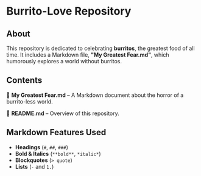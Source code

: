 # Burrito-Love Repository  

## About  
This repository is dedicated to celebrating **burritos**, the greatest food of all time. It includes a Markdown file, **"My Greatest Fear.md"**, which humorously explores a world without burritos.  

## Contents  
🌯 **My Greatest Fear.md** – A Markdown document about the horror of a burrito-less world.  

📖 **README.md** – Overview of this repository.  

## Markdown Features Used  
- **Headings** (`#`, `##`, `###`)  
- **Bold & Italics** (`**bold**`, `*italic*`)  
- **Blockquotes** (`> quote`)  
- **Lists** (`-` and `1.`)
